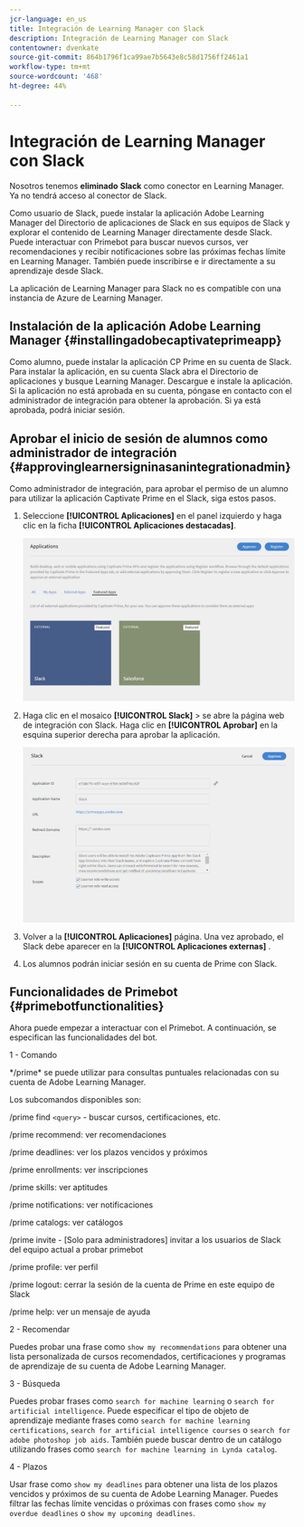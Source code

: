 ```yaml
---
jcr-language: en_us
title: Integración de Learning Manager con Slack
description: Integración de Learning Manager con Slack
contentowner: dvenkate
source-git-commit: 864b1796f1ca99ae7b5643e8c58d1756ff2461a1
workflow-type: tm+mt
source-wordcount: '468'
ht-degree: 44%

---
```




# Integración de Learning Manager con Slack

Nosotros tenemos **eliminado** **Slack** como conector en Learning Manager. Ya no tendrá acceso al conector de Slack.

Como usuario de Slack, puede instalar la aplicación Adobe Learning Manager del Directorio de aplicaciones de Slack en sus equipos de Slack y explorar el contenido de Learning Manager directamente desde Slack. Puede interactuar con Primebot para buscar nuevos cursos, ver recomendaciones y recibir notificaciones sobre las próximas fechas límite en Learning Manager. También puede inscribirse e ir directamente a su aprendizaje desde Slack.

La aplicación de Learning Manager para Slack no es compatible con una instancia de Azure de Learning Manager.

## Instalación de la aplicación Adobe Learning Manager {#installingadobecaptivateprimeapp}

Como alumno, puede instalar la aplicación CP Prime en su cuenta de Slack. Para instalar la aplicación, en su cuenta Slack abra el Directorio de aplicaciones y busque Learning Manager. Descargue e instale la aplicación. Si la aplicación no está aprobada en su cuenta, póngase en contacto con el administrador de integración para obtener la aprobación. Si ya está aprobada, podrá iniciar sesión.

## Aprobar el inicio de sesión de alumnos como administrador de integración {#approvinglearnersigninasanintegrationadmin}

Como administrador de integración, para aprobar el permiso de un alumno para utilizar la aplicación Captivate Prime en el Slack, siga estos pasos.

1. Seleccione **[!UICONTROL Aplicaciones]** en el panel izquierdo y haga clic en la ficha **[!UICONTROL Aplicaciones destacadas]**.

   ![](assets/featuredapps.jpg)

1. Haga clic en el mosaico **[!UICONTROL Slack]** > se abre la página web de integración con Slack. Haga clic en **[!UICONTROL Aprobar]** en la esquina superior derecha para aprobar la aplicación.

   ![](assets/approval.png)

1. Volver a la **[!UICONTROL Aplicaciones]** página. Una vez aprobado, el Slack debe aparecer en la **[!UICONTROL Aplicaciones externas]** .
1. Los alumnos podrán iniciar sesión en su cuenta de Prime con Slack.

## Funcionalidades de Primebot {#primebotfunctionalities}

Ahora puede empezar a interactuar con el Primebot. A continuación, se especifican las funcionalidades del bot.

1 - Comando

&#42;/prime&#42; se puede utilizar para consultas puntuales relacionadas con su cuenta de Adobe Learning Manager.

Los subcomandos disponibles son:

/prime find `<query>` - buscar cursos, certificaciones, etc.

/prime recommend: ver recomendaciones

/prime deadlines: ver los plazos vencidos y próximos

/prime enrollments: ver inscripciones

/prime skills: ver aptitudes

/prime notifications: ver notificaciones

/prime catalogs: ver catálogos

/prime invite - [Solo para administradores] invitar a los usuarios de Slack del equipo actual a probar primebot

/prime profile: ver perfil

/prime logout: cerrar la sesión de la cuenta de Prime en este equipo de Slack

/prime help: ver un mensaje de ayuda

2 - Recomendar

Puedes probar una frase como `show my recommendations` para obtener una lista personalizada de cursos recomendados, certificaciones y programas de aprendizaje de su cuenta de Adobe Learning Manager.

3 - Búsqueda

Puedes probar frases como `search for machine learning` o `search for artificial intelligence`. Puede especificar el tipo de objeto de aprendizaje mediante frases como `search for machine learning certifications`, `search for artificial intelligence courses` o `search for adobe photoshop job aids`. También puede buscar dentro de un catálogo utilizando frases como `search for machine learning in Lynda catalog`.

4 - Plazos

Usar frase como `show my deadlines` para obtener una lista de los plazos vencidos y próximos de su cuenta de Adobe Learning Manager. Puedes filtrar las fechas límite vencidas o próximas con frases como `show my overdue deadlines` o `show my upcoming deadlines`.
